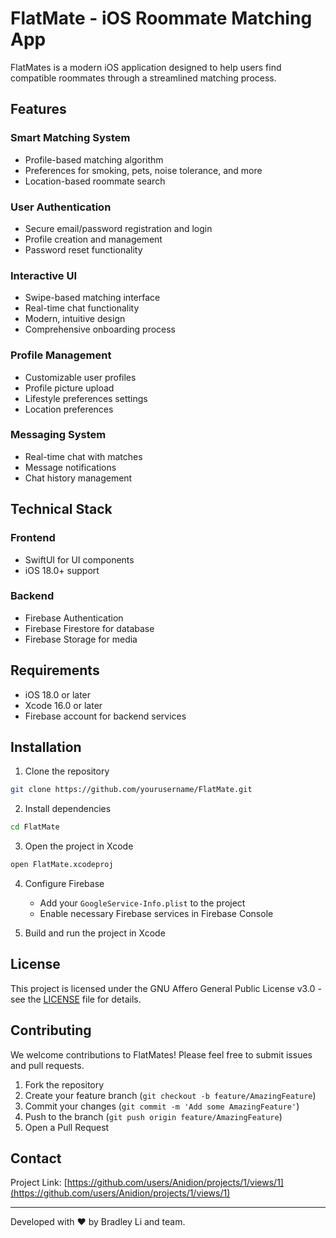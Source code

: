 # FlatMate - iOS Roommate Matching App

FlatMates is a modern iOS application designed to help users find compatible roommates through a streamlined matching process.

## Features

### Smart Matching System
- Profile-based matching algorithm
- Preferences for smoking, pets, noise tolerance, and more
- Location-based roommate search

### User Authentication
- Secure email/password registration and login
- Profile creation and management
- Password reset functionality

### Interactive UI
- Swipe-based matching interface
- Real-time chat functionality
- Modern, intuitive design
- Comprehensive onboarding process

### Profile Management
- Customizable user profiles
- Profile picture upload
- Lifestyle preferences settings
- Location preferences

### Messaging System
- Real-time chat with matches
- Message notifications
- Chat history management

## Technical Stack

### Frontend
- SwiftUI for UI components
- iOS 18.0+ support

### Backend
- Firebase Authentication
- Firebase Firestore for database
- Firebase Storage for media

## Requirements
- iOS 18.0 or later
- Xcode 16.0 or later
- Firebase account for backend services

## Installation

1. Clone the repository
```bash
git clone https://github.com/yourusername/FlatMate.git
```

2. Install dependencies
```bash
cd FlatMate
```

3. Open the project in Xcode
```bash
open FlatMate.xcodeproj
```

4. Configure Firebase
   - Add your `GoogleService-Info.plist` to the project
   - Enable necessary Firebase services in Firebase Console

5. Build and run the project in Xcode

## License

This project is licensed under the GNU Affero General Public License v3.0 - see the [LICENSE](LICENSE) file for details.

## Contributing

We welcome contributions to FlatMates! Please feel free to submit issues and pull requests.

1. Fork the repository
2. Create your feature branch (`git checkout -b feature/AmazingFeature`)
3. Commit your changes (`git commit -m 'Add some AmazingFeature'`)
4. Push to the branch (`git push origin feature/AmazingFeature`)
5. Open a Pull Request

## Contact

Project Link: [https://github.com/users/Anidion/projects/1/views/1](https://github.com/users/Anidion/projects/1/views/1)

---

Developed with ❤️ by Bradley Li and team.
